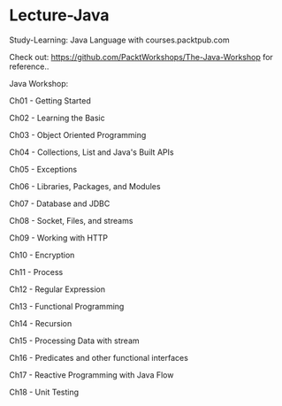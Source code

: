 # Lecture-Java
Study-Learning: Java Language with courses.packtpub.com

Check out: https://github.com/PacktWorkshops/The-Java-Workshop for reference..

Java Workshop:

Ch01 - Getting Started

Ch02 - Learning the Basic

Ch03 - Object Oriented Programming

Ch04 - Collections, List and Java's Built APIs

Ch05 - Exceptions

Ch06 - Libraries, Packages, and Modules

Ch07 - Database and JDBC

Ch08 - Socket, Files, and streams

Ch09 - Working with HTTP

Ch10 - Encryption

Ch11 - Process

Ch12 - Regular Expression

Ch13 - Functional Programming

Ch14 - Recursion

Ch15 - Processing Data with stream

Ch16 - Predicates and other functional interfaces

Ch17 - Reactive Programming with Java Flow

Ch18 - Unit Testing
